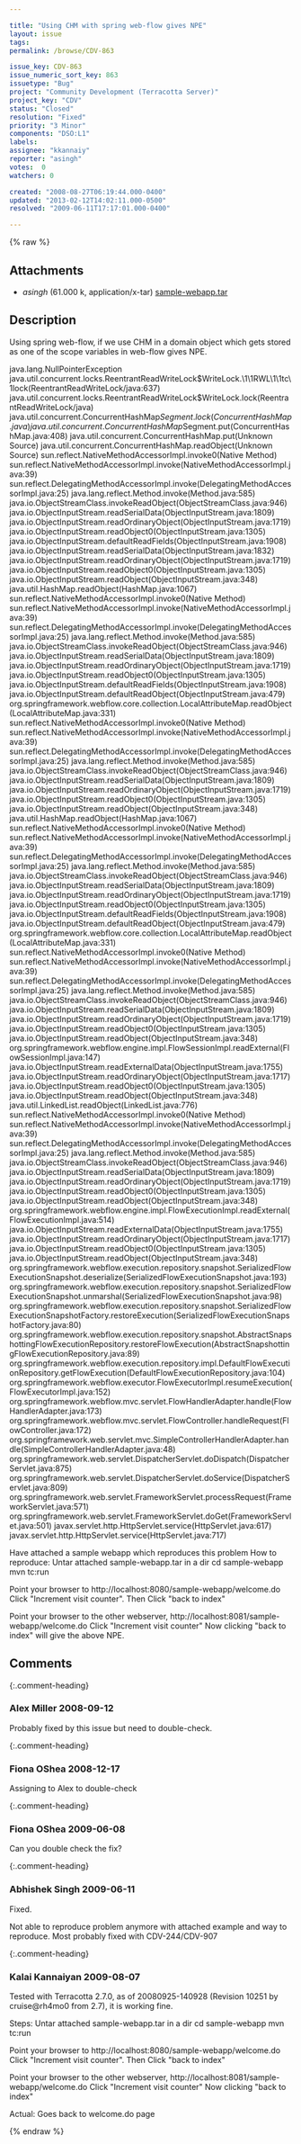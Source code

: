 ```yaml
---

title: "Using CHM with spring web-flow gives NPE"
layout: issue
tags: 
permalink: /browse/CDV-863

issue_key: CDV-863
issue_numeric_sort_key: 863
issuetype: "Bug"
project: "Community Development (Terracotta Server)"
project_key: "CDV"
status: "Closed"
resolution: "Fixed"
priority: "3 Minor"
components: "DSO:L1"
labels: 
assignee: "kkannaiy"
reporter: "asingh"
votes:  0
watchers: 0

created: "2008-08-27T06:19:44.000-0400"
updated: "2013-02-12T14:02:11.000-0500"
resolved: "2009-06-11T17:17:01.000-0400"

---
```




{% raw %}


## Attachments
  
* <em>asingh</em> (61.000 k, application/x-tar) [sample-webapp.tar](/attachments/CDV/CDV-863/sample-webapp.tar)
  



## Description

<div markdown="1" class="description">

Using spring web-flow, if we use CHM in a domain object which gets stored as one of the scope variables in web-flow gives NPE.

java.lang.NullPointerException
	java.util.concurrent.locks.ReentrantReadWriteLock$WriteLock.\1\1RWL\1\1tc\1lock(ReentrantReadWriteLock/java:637)
	java.util.concurrent.locks.ReentrantReadWriteLock$WriteLock.lock(ReentrantReadWriteLock/java)
	java.util.concurrent.ConcurrentHashMap$Segment.lock(ConcurrentHashMap.java)
	java.util.concurrent.ConcurrentHashMap$Segment.put(ConcurrentHashMap.java:408)
	java.util.concurrent.ConcurrentHashMap.put(Unknown Source)
	java.util.concurrent.ConcurrentHashMap.readObject(Unknown Source)
	sun.reflect.NativeMethodAccessorImpl.invoke0(Native Method)
	sun.reflect.NativeMethodAccessorImpl.invoke(NativeMethodAccessorImpl.java:39)
	sun.reflect.DelegatingMethodAccessorImpl.invoke(DelegatingMethodAccessorImpl.java:25)
	java.lang.reflect.Method.invoke(Method.java:585)
	java.io.ObjectStreamClass.invokeReadObject(ObjectStreamClass.java:946)
	java.io.ObjectInputStream.readSerialData(ObjectInputStream.java:1809)
	java.io.ObjectInputStream.readOrdinaryObject(ObjectInputStream.java:1719)
	java.io.ObjectInputStream.readObject0(ObjectInputStream.java:1305)
	java.io.ObjectInputStream.defaultReadFields(ObjectInputStream.java:1908)
	java.io.ObjectInputStream.readSerialData(ObjectInputStream.java:1832)
	java.io.ObjectInputStream.readOrdinaryObject(ObjectInputStream.java:1719)
	java.io.ObjectInputStream.readObject0(ObjectInputStream.java:1305)
	java.io.ObjectInputStream.readObject(ObjectInputStream.java:348)
	java.util.HashMap.readObject(HashMap.java:1067)
	sun.reflect.NativeMethodAccessorImpl.invoke0(Native Method)
	sun.reflect.NativeMethodAccessorImpl.invoke(NativeMethodAccessorImpl.java:39)
	sun.reflect.DelegatingMethodAccessorImpl.invoke(DelegatingMethodAccessorImpl.java:25)
	java.lang.reflect.Method.invoke(Method.java:585)
	java.io.ObjectStreamClass.invokeReadObject(ObjectStreamClass.java:946)
	java.io.ObjectInputStream.readSerialData(ObjectInputStream.java:1809)
	java.io.ObjectInputStream.readOrdinaryObject(ObjectInputStream.java:1719)
	java.io.ObjectInputStream.readObject0(ObjectInputStream.java:1305)
	java.io.ObjectInputStream.defaultReadFields(ObjectInputStream.java:1908)
	java.io.ObjectInputStream.defaultReadObject(ObjectInputStream.java:479)
	org.springframework.webflow.core.collection.LocalAttributeMap.readObject(LocalAttributeMap.java:331)
	sun.reflect.NativeMethodAccessorImpl.invoke0(Native Method)
	sun.reflect.NativeMethodAccessorImpl.invoke(NativeMethodAccessorImpl.java:39)
	sun.reflect.DelegatingMethodAccessorImpl.invoke(DelegatingMethodAccessorImpl.java:25)
	java.lang.reflect.Method.invoke(Method.java:585)
	java.io.ObjectStreamClass.invokeReadObject(ObjectStreamClass.java:946)
	java.io.ObjectInputStream.readSerialData(ObjectInputStream.java:1809)
	java.io.ObjectInputStream.readOrdinaryObject(ObjectInputStream.java:1719)
	java.io.ObjectInputStream.readObject0(ObjectInputStream.java:1305)
	java.io.ObjectInputStream.readObject(ObjectInputStream.java:348)
	java.util.HashMap.readObject(HashMap.java:1067)
	sun.reflect.NativeMethodAccessorImpl.invoke0(Native Method)
	sun.reflect.NativeMethodAccessorImpl.invoke(NativeMethodAccessorImpl.java:39)
	sun.reflect.DelegatingMethodAccessorImpl.invoke(DelegatingMethodAccessorImpl.java:25)
	java.lang.reflect.Method.invoke(Method.java:585)
	java.io.ObjectStreamClass.invokeReadObject(ObjectStreamClass.java:946)
	java.io.ObjectInputStream.readSerialData(ObjectInputStream.java:1809)
	java.io.ObjectInputStream.readOrdinaryObject(ObjectInputStream.java:1719)
	java.io.ObjectInputStream.readObject0(ObjectInputStream.java:1305)
	java.io.ObjectInputStream.defaultReadFields(ObjectInputStream.java:1908)
	java.io.ObjectInputStream.defaultReadObject(ObjectInputStream.java:479)
	org.springframework.webflow.core.collection.LocalAttributeMap.readObject(LocalAttributeMap.java:331)
	sun.reflect.NativeMethodAccessorImpl.invoke0(Native Method)
	sun.reflect.NativeMethodAccessorImpl.invoke(NativeMethodAccessorImpl.java:39)
	sun.reflect.DelegatingMethodAccessorImpl.invoke(DelegatingMethodAccessorImpl.java:25)
	java.lang.reflect.Method.invoke(Method.java:585)
	java.io.ObjectStreamClass.invokeReadObject(ObjectStreamClass.java:946)
	java.io.ObjectInputStream.readSerialData(ObjectInputStream.java:1809)
	java.io.ObjectInputStream.readOrdinaryObject(ObjectInputStream.java:1719)
	java.io.ObjectInputStream.readObject0(ObjectInputStream.java:1305)
	java.io.ObjectInputStream.readObject(ObjectInputStream.java:348)
	org.springframework.webflow.engine.impl.FlowSessionImpl.readExternal(FlowSessionImpl.java:147)
	java.io.ObjectInputStream.readExternalData(ObjectInputStream.java:1755)
	java.io.ObjectInputStream.readOrdinaryObject(ObjectInputStream.java:1717)
	java.io.ObjectInputStream.readObject0(ObjectInputStream.java:1305)
	java.io.ObjectInputStream.readObject(ObjectInputStream.java:348)
	java.util.LinkedList.readObject(LinkedList.java:776)
	sun.reflect.NativeMethodAccessorImpl.invoke0(Native Method)
	sun.reflect.NativeMethodAccessorImpl.invoke(NativeMethodAccessorImpl.java:39)
	sun.reflect.DelegatingMethodAccessorImpl.invoke(DelegatingMethodAccessorImpl.java:25)
	java.lang.reflect.Method.invoke(Method.java:585)
	java.io.ObjectStreamClass.invokeReadObject(ObjectStreamClass.java:946)
	java.io.ObjectInputStream.readSerialData(ObjectInputStream.java:1809)
	java.io.ObjectInputStream.readOrdinaryObject(ObjectInputStream.java:1719)
	java.io.ObjectInputStream.readObject0(ObjectInputStream.java:1305)
	java.io.ObjectInputStream.readObject(ObjectInputStream.java:348)
	org.springframework.webflow.engine.impl.FlowExecutionImpl.readExternal(FlowExecutionImpl.java:514)
	java.io.ObjectInputStream.readExternalData(ObjectInputStream.java:1755)
	java.io.ObjectInputStream.readOrdinaryObject(ObjectInputStream.java:1717)
	java.io.ObjectInputStream.readObject0(ObjectInputStream.java:1305)
	java.io.ObjectInputStream.readObject(ObjectInputStream.java:348)
	org.springframework.webflow.execution.repository.snapshot.SerializedFlowExecutionSnapshot.deserialize(SerializedFlowExecutionSnapshot.java:193)
	org.springframework.webflow.execution.repository.snapshot.SerializedFlowExecutionSnapshot.unmarshal(SerializedFlowExecutionSnapshot.java:98)
	org.springframework.webflow.execution.repository.snapshot.SerializedFlowExecutionSnapshotFactory.restoreExecution(SerializedFlowExecutionSnapshotFactory.java:80)
	org.springframework.webflow.execution.repository.snapshot.AbstractSnapshottingFlowExecutionRepository.restoreFlowExecution(AbstractSnapshottingFlowExecutionRepository.java:89)
	org.springframework.webflow.execution.repository.impl.DefaultFlowExecutionRepository.getFlowExecution(DefaultFlowExecutionRepository.java:104)
	org.springframework.webflow.executor.FlowExecutorImpl.resumeExecution(FlowExecutorImpl.java:152)
	org.springframework.webflow.mvc.servlet.FlowHandlerAdapter.handle(FlowHandlerAdapter.java:173)
	org.springframework.webflow.mvc.servlet.FlowController.handleRequest(FlowController.java:172)
	org.springframework.web.servlet.mvc.SimpleControllerHandlerAdapter.handle(SimpleControllerHandlerAdapter.java:48)
	org.springframework.web.servlet.DispatcherServlet.doDispatch(DispatcherServlet.java:875)
	org.springframework.web.servlet.DispatcherServlet.doService(DispatcherServlet.java:809)
	org.springframework.web.servlet.FrameworkServlet.processRequest(FrameworkServlet.java:571)
	org.springframework.web.servlet.FrameworkServlet.doGet(FrameworkServlet.java:501)
	javax.servlet.http.HttpServlet.service(HttpServlet.java:617)
	javax.servlet.http.HttpServlet.service(HttpServlet.java:717)

Have attached a sample webapp which reproduces this problem
How to reproduce:
Untar attached sample-webapp.tar in a dir
cd sample-webapp
mvn tc:run

Point your browser to http://localhost:8080/sample-webapp/welcome.do
Click "Increment visit counter". Then Click "back to index"

Point your browser to the other webserver, http://localhost:8081/sample-webapp/welcome.do
Click "Increment visit counter"
Now clicking "back to index" will give the above NPE.

</div>

## Comments


{:.comment-heading}
### **Alex Miller** <span class="date">2008-09-12</span>

<div markdown="1" class="comment">

Probably fixed by this issue but need to double-check.

</div>


{:.comment-heading}
### **Fiona OShea** <span class="date">2008-12-17</span>

<div markdown="1" class="comment">

Assigning to Alex to double-check

</div>


{:.comment-heading}
### **Fiona OShea** <span class="date">2009-06-08</span>

<div markdown="1" class="comment">

Can you double check the fix?

</div>


{:.comment-heading}
### **Abhishek Singh** <span class="date">2009-06-11</span>

<div markdown="1" class="comment">

Fixed.

Not able to reproduce problem anymore with attached example and way to reproduce. Most probably fixed with CDV-244/CDV-907

</div>


{:.comment-heading}
### **Kalai Kannaiyan** <span class="date">2009-08-07</span>

<div markdown="1" class="comment">

Tested with Terracotta 2.7.0, as of 20080925-140928 (Revision 10251 by cruise@rh4mo0 from 2.7), it is working fine.

Steps:
Untar attached sample-webapp.tar in a dir
cd sample-webapp
mvn tc:run

Point your browser to http://localhost:8080/sample-webapp/welcome.do
Click "Increment visit counter". Then Click "back to index"

Point your browser to the other webserver, http://localhost:8081/sample-webapp/welcome.do
Click "Increment visit counter"
Now clicking "back to index" 

Actual: Goes back to welcome.do page

</div>



{% endraw %}
